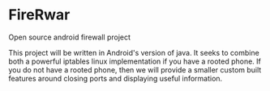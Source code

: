 FireRwar
========

Open source android firewall project

This project will be written in Android's version of java. It seeks to combine both a powerful iptables linux
implementation if you have a rooted phone. If you do not have a rooted phone, then we will provide a 
smaller custom built features around closing ports and displaying useful information.

